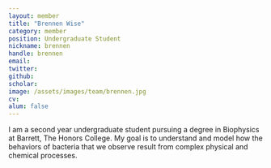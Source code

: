 ```yaml
---
layout: member
title: "Brennen Wise"
category: member 
position: Undergraduate Student
nickname: brennen
handle: brennen
email: 
twitter: 
github: 
scholar: 
image: /assets/images/team/brennen.jpg
cv:
alum: false
---
```

I am a second year undergraduate student pursuing a degree in Biophysics at Barrett, The Honors College. My goal is to understand and model how the behaviors of bacteria that we observe result from complex physical and chemical processes. 